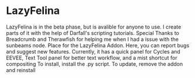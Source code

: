 # LazyFelina
LazyFelina is in the beta phase, but is avalible for anyone to use. I create parts of it with the help of Darfall's scripting tutorials.
Special Thanks to Breadcrumb and Therawfish for helping me when I had a issue with the sunbeams node.
Place for the LazyFelina Addon. Here, you can report bugs and suggest new features. Currently, it has a quick panel for Cycles and EEVEE, Text Tool panel for better text workflow, and a mist shortcut for compositing 
To install, install the .py script. To update, remove the addon and reinstall

